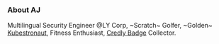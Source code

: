 ### About AJ
Multilingual Security Engineer @LY Corp, ~Scratch~ Golfer, ~Golden~ [Kubestronaut](https://www.cncf.io/training/kubestronaut/?_sft_lf-country=kr), Fitness Enthusiast, [Credly Badge](https://www.credly.com/users/mlajkim/badges) Collector.
